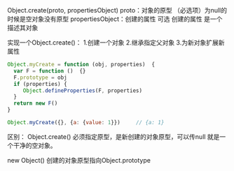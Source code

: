 Object.create(proto, propertiesObject)
proto：对象的原型 （必选项）为null的时候是空对象没有原型
propertiesObject：创建的属性 可选 创建的属性 是一个描述其对象


实现一个Object.create()：
1.创建一个对象
2.继承指定父对象
3.为新对象扩展新属性

```javascript
Object.myCreate = function (obj, properties)  {
  var F = function ()  {}
  F.prototype = obj
  if (properties) {
     Object.defineProperties(F, properties)
  }
  return new F()
}

Object.myCreate({}, {a: {value: 1}})     // {a: 1}
```

区别：
Object.create()
必须指定原型，是新创建的对象原型，可以传null 就是一个干净的空对象。

new Object()
创建的对象原型指向Object.prototype

